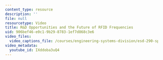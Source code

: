 ```yaml
---
content_type: resource
description: ''
file: null
resourcetype: Video
title: R&D Opportunities and the Future of RFID Frequencies
uid: 906bef46-e0c1-9b29-8783-1ef7d868c3e6
video_files:
  video_captions_file: /courses/engineering-systems-division/esd-290-special-topics-in-supply-chain-management-spring-2005/conference-videos/rfid-frequencies/IXddoba3uQ4.vtt
video_metadata:
  youtube_id: IXddoba3uQ4
---
```

